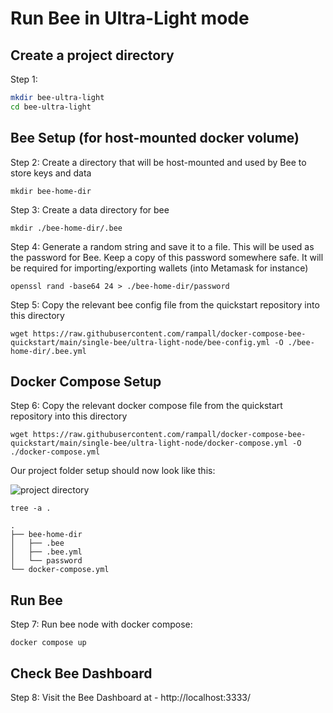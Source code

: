 # Run Bee in Ultra-Light mode

## Create a project directory

Step 1: 

```bash
mkdir bee-ultra-light
cd bee-ultra-light
```

## Bee Setup (for host-mounted docker volume)

Step 2: Create a directory that will be host-mounted and used by Bee to store keys and data

```shell
mkdir bee-home-dir
```

Step 3: Create a data directory for bee
```shell
mkdir ./bee-home-dir/.bee
```

Step 4: Generate a random string and save it to a file. 
This will be used as the password for Bee. 
Keep a copy of this password somewhere safe. It will be required for importing/exporting wallets (into Metamask for instance) 
```shell
openssl rand -base64 24 > ./bee-home-dir/password
```

Step 5: Copy the relevant bee config file from the quickstart repository into this directory 
```shell
wget https://raw.githubusercontent.com/rampall/docker-compose-bee-quickstart/main/single-bee/ultra-light-node/bee-config.yml -O ./bee-home-dir/.bee.yml
```

## Docker Compose Setup

Step 6: Copy the relevant docker compose file from the quickstart repository into this directory 
```shell
wget https://raw.githubusercontent.com/rampall/docker-compose-bee-quickstart/main/single-bee/ultra-light-node/docker-compose.yml -O ./docker-compose.yml
```

Our project folder setup should now look like this:

![project directory](https://github.com/rampall/docker-compose-bee-quickstart/assets/520570/496a46b2-c589-4cb7-8800-7a2322fbdf20)

```
tree -a .
```
```
.
├── bee-home-dir
│   ├── .bee
│   ├── .bee.yml
│   └── password
└── docker-compose.yml
```

## Run Bee 
Step 7: Run bee node with docker compose:
```
docker compose up
```

## Check Bee Dashboard
Step 8: Visit the Bee Dashboard at - http://localhost:3333/ 
